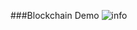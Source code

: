 ###Blockchain Demo
![info](https://user-images.githubusercontent.com/61290534/104106725-524f7880-5285-11eb-92d4-445daecf2ebe.png)
